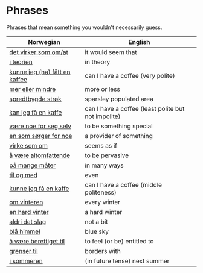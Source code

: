 # Phrases

Phrases that mean something you wouldn't necessarily guess.

| Norwegian | English |
| --- | --- |
| [det virker som om/at](https://www.ordnett.no/search?language=no&phrase=det%20virker%20som%20om/at) | it would seem that |
| [i teorien](https://www.ordnett.no/search?language=no&phrase=i%20teorien) | in theory |
| [kunne jeg (ha) fått en kaffee](https://www.ordnett.no/search?language=no&phrase=kunne%20jeg%20(ha)%20fått%20en%20kaffee) | can I have a coffee (very polite) |
| [mer eller mindre](https://www.ordnett.no/search?language=no&phrase=mer%20eller%20mindre) | more or less |
| [spredtbygde strøk](https://www.ordnett.no/search?language=no&phrase=spredtbygde%20strøk) | sparsley populated area |
| [kan jeg få en kaffe](https://www.ordnett.no/search?language=no&phrase=kan%20jeg%20få%20en%20kaffe) | can I have a coffee (least polite but not impolite) |
| [være noe for seg selv](https://www.ordnett.no/search?language=no&phrase=være%20noe%20for%20seg%20selv) | to be something special |
| [en som sørger for noe](https://www.ordnett.no/search?language=no&phrase=en%20som%20sørger%20for%20noe) | a provider of something |
| [virke som om](https://www.ordnett.no/search?language=no&phrase=virke%20som%20om) | seems as if |
| [å være altomfattende](https://www.ordnett.no/search?language=no&phrase=å%20være%20altomfattende) | to be pervasive |
| [på mange måter](https://www.ordnett.no/search?language=no&phrase=på%20mange%20måter) | in many ways |
| [til og med](https://www.ordnett.no/search?language=no&phrase=til%20og%20med) | even |
| [kunne jeg få en kaffe](https://www.ordnett.no/search?language=no&phrase=kunne%20jeg%20få%20en%20kaffe) | can I have a coffee (middle politeness) |
| [om vinteren](https://www.ordnett.no/search?language=no&phrase=om%20vinteren) | every winter |
| [en hard vinter](https://www.ordnett.no/search?language=no&phrase=en%20hard%20vinter) | a hard winter |
| [aldri det slag](https://www.ordnett.no/search?language=no&phrase=aldri%20det%20slag) | not a bit |
| [blå himmel](https://www.ordnett.no/search?language=no&phrase=blå%20himmel) | blue sky |
| [å være berettiget til](https://www.ordnett.no/search?language=no&phrase=å%20være%20berettiget%20til) | to feel (or be) entitled to |
| [grenser til](https://www.ordnett.no/search?language=no&phrase=grenser%20til) | borders with |
| [i sommeren](https://www.ordnett.no/search?language=no&phrase=i%20sommeren) | (in future tense) next summer |

